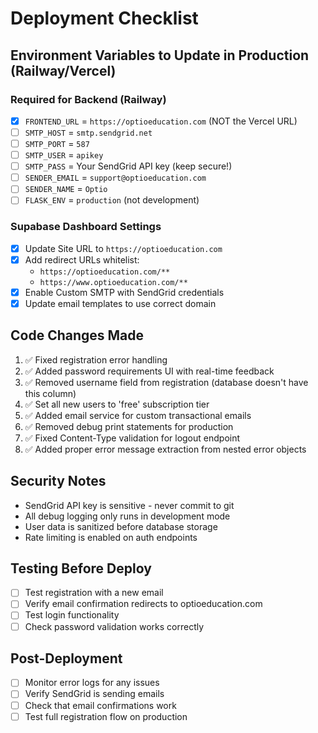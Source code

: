 # Deployment Checklist

## Environment Variables to Update in Production (Railway/Vercel)

### Required for Backend (Railway)
- [x] `FRONTEND_URL` = `https://optioeducation.com` (NOT the Vercel URL)
- [ ] `SMTP_HOST` = `smtp.sendgrid.net`
- [ ] `SMTP_PORT` = `587`
- [ ] `SMTP_USER` = `apikey`
- [ ] `SMTP_PASS` = Your SendGrid API key (keep secure!)
- [ ] `SENDER_EMAIL` = `support@optioeducation.com`
- [ ] `SENDER_NAME` = `Optio`
- [ ] `FLASK_ENV` = `production` (not development)

### Supabase Dashboard Settings
- [x] Update Site URL to `https://optioeducation.com`
- [x] Add redirect URLs whitelist:
  - `https://optioeducation.com/**`
  - `https://www.optioeducation.com/**`
- [x] Enable Custom SMTP with SendGrid credentials
- [x] Update email templates to use correct domain

## Code Changes Made
1. ✅ Fixed registration error handling
2. ✅ Added password requirements UI with real-time feedback
3. ✅ Removed username field from registration (database doesn't have this column)
4. ✅ Set all new users to 'free' subscription tier
5. ✅ Added email service for custom transactional emails
6. ✅ Removed debug print statements for production
7. ✅ Fixed Content-Type validation for logout endpoint
8. ✅ Added proper error message extraction from nested error objects

## Security Notes
- SendGrid API key is sensitive - never commit to git
- All debug logging only runs in development mode
- User data is sanitized before database storage
- Rate limiting is enabled on auth endpoints

## Testing Before Deploy
- [ ] Test registration with a new email
- [ ] Verify email confirmation redirects to optioeducation.com
- [ ] Test login functionality
- [ ] Check password validation works correctly

## Post-Deployment
- [ ] Monitor error logs for any issues
- [ ] Verify SendGrid is sending emails
- [ ] Check that email confirmations work
- [ ] Test full registration flow on production